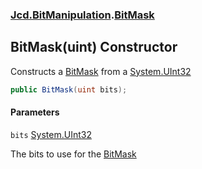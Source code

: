 ### [Jcd.BitManipulation](Jcd.BitManipulation.md 'Jcd.BitManipulation').[BitMask](Jcd.BitManipulation.BitMask.md 'Jcd.BitManipulation.BitMask')

## BitMask(uint) Constructor

Constructs a [BitMask](Jcd.BitManipulation.BitMask.md 'Jcd.BitManipulation.BitMask') from
a [System.UInt32](https://docs.microsoft.com/en-us/dotnet/api/System.UInt32 'System.UInt32')

```csharp
public BitMask(uint bits);
```

#### Parameters

<a name='Jcd.BitManipulation.BitMask.BitMask(uint).bits'></a>

`bits` [System.UInt32](https://docs.microsoft.com/en-us/dotnet/api/System.UInt32 'System.UInt32')

The bits to use for the [BitMask](Jcd.BitManipulation.BitMask.md 'Jcd.BitManipulation.BitMask')